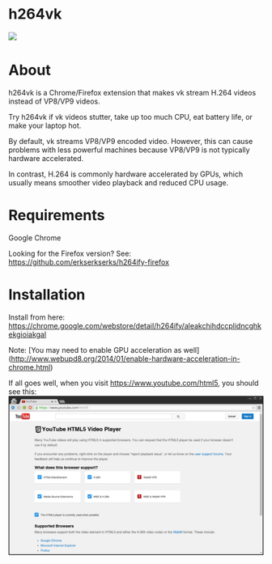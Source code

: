 <meta property="og:image"
    content="https://raw.githubusercontent.com/erkserkserks/h264ify/master/icons/icon128.png"/>

# h264vk


![](https://raw.githubusercontent.com/erkserkserks/h264ify/master/noncode/yt_screenshot.png)

# About
h264vk is a Chrome/Firefox extension that makes vk stream H.264 videos instead of VP8/VP9 videos.

Try h264vk if vk videos stutter, take up too much CPU, eat battery life, or make your laptop hot.

By default, vk streams VP8/VP9 encoded video. However, this can cause problems with less powerful machines because VP8/VP9 is not typically hardware accelerated.

In contrast, H.264 is commonly hardware accelerated by GPUs, which usually means smoother video playback and reduced CPU usage.

# Requirements
Google Chrome

Looking for the Firefox version? See: https://github.com/erkserkserks/h264ify-firefox

# Installation
Install from here: https://chrome.google.com/webstore/detail/h264ify/aleakchihdccplidncghkekgioiakgal

Note: [You may need to enable GPU acceleration as well] (http://www.webupd8.org/2014/01/enable-hardware-acceleration-in-chrome.html)

If all goes well, when you visit https://www.youtube.com/html5, you should see this:
![](https://github.com/erkserkserks/h264ify/blob/master/noncode/html5_video_support.png)


